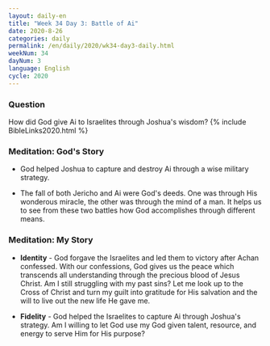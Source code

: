 ```yaml
---
layout: daily-en
title: "Week 34 Day 3: Battle of Ai"
date: 2020-8-26 
categories: daily
permalink: /en/daily/2020/wk34-day3-daily.html
weekNum: 34
dayNum: 3
language: English
cycle: 2020
---
```

### Question     
How did God give Ai to Israelites through Joshua's wisdom?
{% include BibleLinks2020.html %} 

### Meditation: God's Story   
+ God helped Joshua to capture and destroy Ai through a wise military strategy. 

+ The fall of both Jericho and Ai were God's deeds. One was through His wonderous miracle, the other was through the mind of a man. It helps us to see from these two battles how God accomplishes through different means. 

### Meditation: My Story   
+ **Identity** - God forgave the Israelites and led them to victory after Achan confessed. With our confessions, God gives us the peace which transcends all understanding through the precious blood of Jesus Christ. Am I still struggling with my past sins? Let me look up to the Cross of Christ and turn my guilt into gratitude for His salvation and the will to live out the new life He gave me. 

+ **Fidelity** - God helped the Israelites to capture Ai through Joshua's strategy. Am I willing to let God use my God given talent, resource, and energy to serve Him for His purpose? 
